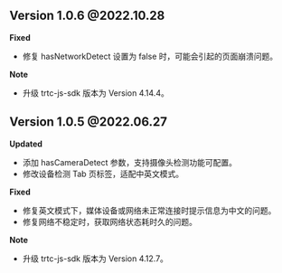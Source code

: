 
## Version 1.0.6 @2022.10.28

**Fixed**

- 修复 hasNetworkDetect 设置为 false 时，可能会引起的页面崩溃问题。

**Note**

- 升级 trtc-js-sdk 版本为 Version 4.14.4。

## Version 1.0.5 @2022.06.27

**Updated**

- 添加 hasCameraDetect 参数，支持摄像头检测功能可配置。
- 修改设备检测 Tab 页标签，适配中英文模式。

**Fixed**

- 修复英文模式下，媒体设备或网络未正常连接时提示信息为中文的问题。
- 修复网络不稳定时，获取网络状态耗时久的问题。

**Note**

- 升级 trtc-js-sdk 版本为 Version 4.12.7。